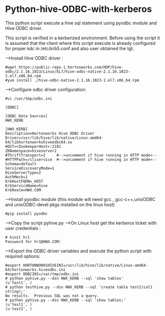 # Python-hive-ODBC-with-kerberos

This python script execute a hive sql statement using pyodbc module and Hive ODBC driver. 

This script is  verified in a kerberized environment. Before using the script it is assumed that  the client where this script execute is already configured for proper kdc in /etc/krb5.conf and also user obtained the tgt.

-->Install Hive ODBC driver : 

    #wget https://public-repo-1.hortonworks.com/HDP/hive-odbc/2.1.16.1023/Linux/EL7/hive-odbc-native-2.1.16.1023-1.el7.x86_64.rpm
    #yum install ./hive-odbc-native-2.1.16.1023-1.el7.x86_64.rpm

 -->Configure odbc driver configuration: 

    #vi /var/tmp/odbc.ini
    
    [ODBC]
    
    [ODBC Data Sources]
    HWX_KERB
    
    [HWX_KERB]
    Description=Hortonworks Hive ODBC Driver
    Driver=/usr/lib/hive/lib/native/Linux-amd64-64/libhortonworkshiveodbc64.so
    HOST=<ZookeeperHost>:2181
    ZKNamespace=hiveserver2
    #ThriftTransport=2     #-->uncomment if hive running in HTTP mode<--
    #HTTPPath=/cliservice  #-->uncomment if hive running in HTTP mode<--
    Schema=default
    ServiceDiscoveryMode=1
    HiveServerType=2
    AuthMech=1
    KrbHostFQDN=_HOST
    KrbServiceName=hive
    KrbRealm=HWX.COM

-->Install pyodbc module (this module will need gcc , gcc-c++,unixODBC and unixODBC-devel pkgs installed on the linux host)

    #pip install pyodbc

-->Copy the script pyhive.py
-->On Linux host get the kerberos ticket with user credentials : 

    # kinit hr1
    Password for hr1@HWX.COM:


-->Export the ODBC driver variables and execute the python script with required options: 

    #export HORTONWORKSHIVEINI=/usr/lib/hive/lib/native/Linux-amd64-64/hortonworks.hiveodbc.ini
    #export ODBCINI=/var/tmp/odbc.ini
    # python pyhive.py --dsn HWX_KERB --sql 'show tables'
    (u'test1', )
    # python testhive.py --dsn HWX_KERB --sql 'create table test2(col1 string);'
    No results.  Previous SQL was not a query.
    # python pyhive.py --dsn HWX_KERB --sql 'show tables;'
    (u'test1', )
    (u'test2', )

